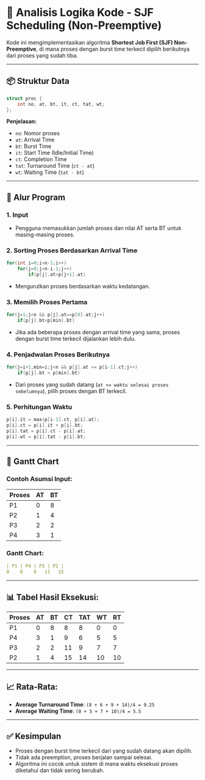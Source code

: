 # 🧠 Analisis Logika Kode - SJF Scheduling (Non-Preemptive)

Kode ini mengimplementasikan algoritma **Shortest Job First (SJF) Non-Preemptive**, di mana proses dengan burst time terkecil dipilih berikutnya dari proses yang sudah tiba.

---

## 📦 Struktur Data

```c
struct proc {
    int no, at, bt, it, ct, tat, wt;
};
```

**Penjelasan:**
- `no`: Nomor proses
- `at`: Arrival Time
- `bt`: Burst Time
- `it`: Start Time (Idle/Initial Time)
- `ct`: Completion Time
- `tat`: Turnaround Time (`ct - at`)
- `wt`: Waiting Time (`tat - bt`)

---

## 🔁 Alur Program

### 1. Input
- Pengguna memasukkan jumlah proses dan nilai AT serta BT untuk masing-masing proses.

### 2. Sorting Proses Berdasarkan Arrival Time
```c
for(int i=0;i<n-1;i++)
    for(j=0;j<n-i-1;j++)    
        if(p[j].at>p[j+1].at)
```
- Mengurutkan proses berdasarkan waktu kedatangan.

### 3. Memilih Proses Pertama
```c
for(j=1;j<n && p[j].at==p[0].at;j++)
    if(p[j].bt<p[min].bt)
```
- Jika ada beberapa proses dengan arrival time yang sama, proses dengan burst time terkecil dijalankan lebih dulu.

### 4. Penjadwalan Proses Berikutnya
```c
for(j=i+1,min=i;j<n && p[j].at <= p[i-1].ct;j++)
    if(p[j].bt < p[min].bt)
```
- Dari proses yang sudah datang (`at <= waktu selesai proses sebelumnya`), pilih proses dengan BT terkecil.

### 5. Perhitungan Waktu
```c
p[i].it = max(p[i-1].ct, p[i].at);
p[i].ct = p[i].it + p[i].bt;
p[i].tat = p[i].ct - p[i].at;
p[i].wt = p[i].tat - p[i].bt;
```

---

## 🧮 Gantt Chart

### Contoh Asumsi Input:
| Proses | AT | BT |
|--------|----|----|
| P1     | 0  | 8  |
| P2     | 1  | 4  |
| P3     | 2  | 2  |
| P4     | 3  | 1  |

### Gantt Chart:
```yaml
| P1 | P4 | P3 | P2 |
0    8    9   11   15
```

---

## 📊 Tabel Hasil Eksekusi:

| Proses | AT | BT | CT | TAT | WT | RT |
|--------|----|----|----|-----|----|----|
| P1     | 0  | 8  | 8  | 8   | 0  | 0  |
| P4     | 3  | 1  | 9  | 6   | 5  | 5  |
| P3     | 2  | 2  | 11 | 9   | 7  | 7  |
| P2     | 1  | 4  | 15 | 14  | 10 | 10 |

---

## 📈 Rata-Rata:
- **Average Turnaround Time**: `(8 + 6 + 9 + 14)/4 = 9.25`
- **Average Waiting Time**: `(0 + 5 + 7 + 10)/4 = 5.5`

---

## ✅ Kesimpulan
- Proses dengan burst time terkecil dari yang sudah datang akan dipilih.
- Tidak ada preemption, proses berjalan sampai selesai.
- Algoritma ini cocok untuk sistem di mana waktu eksekusi proses diketahui dan tidak sering berubah.

